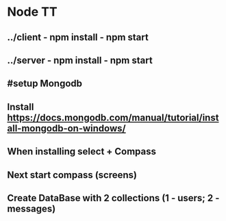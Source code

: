 # Node TT

../client - npm install - npm start
-------------------------------
../server - npm install - npm start
-------------------------------

#setup Mongodb
----
Install https://docs.mongodb.com/manual/tutorial/install-mongodb-on-windows/
-----
When installing select + Compass
-----
Next start compass (screens)
-----
Create DataBase with 2 collections (1 - users; 2 - messages)
-----
